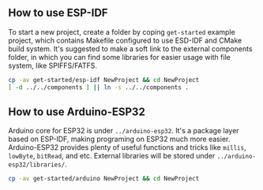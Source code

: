 ## How to use ESP-IDF
To start a new project, create a folder by coping ``get-started`` example project, which contains Makefile configured to use ESD-IDF and CMake build system. It's suggested to make a soft link to the external components folder, in which you can find some libraries for easier usage with file system, like SPIFFS/FATFS.

```bash
cp -av get-started/esp-idf NewProject && cd NewProject
[ -d ../../components ] || ln -s ../../components .
```

## How to use Arduino-ESP32
Arduino core for ESP32 is under ``../arduino-esp32``. It's a package layer based on ESP-IDF, making programing on ESP32 much more easier. Arduino-ESP32 provides plenty of useful functions and tricks like ``millis``, ``lowByte``, ``bitRead``, and etc. External libraries will be stored under ``../arduino-esp32/libraries/``.

```bash
cp -av get-started/arduino NewProject && cd NewProject
```
